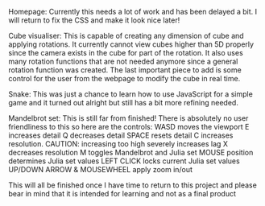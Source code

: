 Homepage: Currently this needs a lot of work and has been delayed a bit. I will return to fix the CSS and make it look nice later!

Cube visualiser: This is capable of creating any dimension of cube and applying rotations. 
  It currently cannot view cubes higher than 5D properly since the camera exists in the cube for part of the rotation.
  It also uses many rotation functions that are not needed anymore since a general rotation function was created.
  The last important piece to add is some control for the user from the webpage to modify the cube in real time.

Snake: This was just a chance to learn how to use JavaScript for a simple game and it turned out alright but still has a bit more refining needed.

Mandelbrot set: This is still far from finished! There is absolutely no user friendliness to this so here are the controls:
  WASD moves the viewport
  E increases detail
  Q decreases detail
  SPACE resets detail
  C increases resolution. CAUTION: increasing too high severely increases lag
  X decreases resolution
  M toggles Mandelbrot and Julia set
  MOUSE position determines Julia set values
  LEFT CLICK locks current Julia set values
  UP/DOWN ARROW & MOUSEWHEEL apply zoom in/out

  This will all be finished once I have time to return to this project and please bear in mind that it is intended for learning and not as a final product
